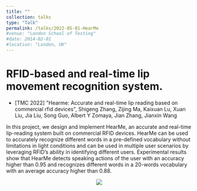 ```yaml
---
title: ""
collection: talks
type: "Talk"
permalink: /talks/2022-05-01-HearMe
#venue: "London School of Testing"
#date: 2014-02-01
#location: "London, UK"
---
```


# RFID-based and real-time lip movement recognition system.
- [TMC 2022] "Hearme: Accurate and real-time lip reading based on commercial rfid devices", Shigeng Zhang, Zijing Ma, Kaixuan Lu, Xuan Liu, Jia Liu, Song Guo, Albert Y Zomaya, Jian Zhang, Jianxin Wang

In this project, we design and implement HearMe, an accurate and real-time lip-reading system built on commercial RFID devices. HearMe can be used to accurately recognize different words in a pre-defined vocabulary without limitations in light conditions and can be used in multiple user scenarios by leveraging RFID’s ability in identifying different users. Experimental results show that HearMe detects speaking actions of the user with an accuracy higher than 0.95 and recognizes different words in a 20-words vocabulary with an average accuracy higher than 0.88.
  
<center>
<img src="/images/hearme_overflow.png" >
</center>
<br>